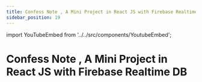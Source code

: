 ```yaml
---
title: Confess Note , A Mini Project in React JS with Firebase Realtime DB
sidebar_position: 19
---
```


import YouTubeEmbed from '../../src/components/YoutubeEmbed';

# Confess Note , A Mini Project in React JS with Firebase Realtime DB

<YouTubeEmbed videoId="lGHxxPhfW70" />
